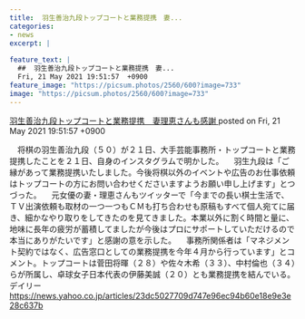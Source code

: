 ```yaml
---
title:  羽生善治九段トップコートと業務提携　妻...
categories:
- news
excerpt: |
  
feature_text: |
  ##  羽生善治九段トップコートと業務提携　妻...
  Fri, 21 May 2021 19:51:57  +0900
feature_image: "https://picsum.photos/2560/600?image=733"
image: "https://picsum.photos/2560/600?image=733"
---
```


[ 羽生善治九段トップコートと業務提携　妻理恵さんも感謝  ](https://hayabusa9.5ch.net/test/read.cgi/mnewsplus/1621594317/)
posted on Fri, 21 May 2021 19:51:57  +0900

<!--more-->

　将棋の羽生善治九段（５０）が２１日、大手芸能事務所・トップコートと業務提携したことを２１日、自身のインスタグラムで明かした。 　羽生九段は「ご縁があって業務提携いたしました。今後将棋以外のイベントや広告のお仕事依頼はトップコートの方にお問い合わせくださいますようお願い申し上げます」とつづった。 　元女優の妻・理恵さんもツイッターで「今までの長い棋士生活で、ＴＶ出演依頼も取材の一つ一つもＣＭも打ち合わせも原稿もすべて個人宛てに届き、細かなやり取りをしてきたのを見てきました。本業以外に割く時間と量に、地味に長年の疲労が蓄積してましたが今後はプロにサポートしていただけるので本当にありがたいです」と感謝の意を示した。 　事務所関係者は「マネジメント契約ではなく、広告窓口としての業務提携を今年４月から行っています」とコメント。トップコートは菅田将暉（２８）や佐々木希（３３）、中村倫也（３４）らが所属し、卓球女子日本代表の伊藤美誠（２０）とも業務提携を結んでいる。 デイリー https://news.yahoo.co.jp/articles/23dc5027709d747e96ec94b60e18e9e3e28c637b
